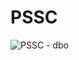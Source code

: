 # PSSC
![PSSC - dbo](https://user-images.githubusercontent.com/46068851/206262581-fbe713e7-69f4-466a-8e55-d0f3a665357f.png)

<!--![image](https://user-images.githubusercontent.com/46068851/202296554-1061eed0-81d2-4d4c-bf40-742146bdc9fe.png)-->


